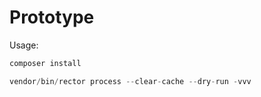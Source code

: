 # Prototype

Usage:

```php
composer install

vendor/bin/rector process --clear-cache --dry-run -vvv
```
